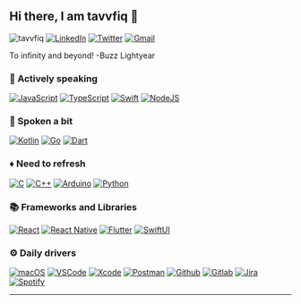 <!--
**tavvfiq/tavvfiq** is a ✨ _special_ ✨ repository because its `README.md` (this file) appears on your GitHub profile.

Here are some ideas to get you started:

- 🔭 I’m currently working on ...
- 🌱 I’m currently learning ...
- 👯 I’m looking to collaborate on ...
- 🤔 I’m looking for help with ...
- 💬 Ask me about ...
- 📫 How to reach me: ...
- 😄 Pronouns: ...
- ⚡ Fun fact: ...
-->
## Hi there, I am tavvfiq 👋

![tavvfiq](https://img.shields.io/badge/tavvfiq-03a9f4?style=flat-square)
[![LinkedIn](https://img.shields.io/badge/linkedin-black?style=flat-square&logo=linkedin)](https://linkedin.com/in/taufiq-widi/)
[![Twitter](https://img.shields.io/badge/twitter-black?style=flat-square&logo=twitter)](https://twitter.com/tavvfiq/)
[![Gmail](https://img.shields.io/badge/gmail-black?style=flat-square&logo=gmail)](mailto:taufiqwidinugroho@gmail.com)

To infinity and beyond! -Buzz Lightyear

### 🔹 Actively speaking

[![JavaScript](https://img.shields.io/badge/Javascript-black?style=for-the-badge&logo=javascript)](https://www.javascript.com/)
[![TypeScript](https://img.shields.io/badge/Typescript-black?style=for-the-badge&logo=typescript)](https://www.typescriptlang.org/)
[![Swift](https://img.shields.io/badge/Swift-black?style=for-the-badge&logo=swift)](https://developer.apple.com/swift/)
[![NodeJS](https://img.shields.io/badge/Node.js-black?style=for-the-badge&logo=Node.js)]()

### 🔸 Spoken a bit

[![Kotlin](https://img.shields.io/badge/Kotlin-black?style=for-the-badge&logo=kotlin)](https://www.javascript.com/)
[![Go](https://img.shields.io/badge/Go-black?style=for-the-badge&logo=go)](https://www.typescriptlang.org/)
[![Dart](https://img.shields.io/badge/Dart-black?style=for-the-badge&logo=dart)](https://developer.apple.com/swift/)

### ♦️ Need to refresh

[![C](https://img.shields.io/badge/C-black?style=for-the-badge&logo=c)](https://www.learn-c.org/)
[![C++](https://img.shields.io/badge/C++-black?style=for-the-badge&logo=c%2B%2B)](https://www.cplusplus.org/)
[![Arduino](https://img.shields.io/badge/Arduino-black?style=for-the-badge&logo=arduino)](http://www.arduino.cc)
[![Python](https://img.shields.io/badge/Python-black?style=for-the-badge&logo=python)](https://www.python.org)

### 📚 Frameworks and Libraries

[![React](https://img.shields.io/badge/React-black?style=for-the-badge&logo=react)](https://reactjs.org)
[![React Native](https://img.shields.io/badge/React%20Native-black?style=for-the-badge&logo=react)](https://reactnative.dev)
[![Flutter](https://img.shields.io/badge/Flutter-black?style=for-the-badge&logo=flutter)](https://flutter.dev)
[![SwiftUI](https://img.shields.io/badge/SwiftUI-black?style=for-the-badge&logo=swift)](https://developer.apple.com/documentation/swiftui/)

### ⚙️ Daily drivers

[![macOS](https://img.shields.io/badge/MacOS-black?style=for-the-badge&logo=Apple)]()
[![VSCode](https://img.shields.io/badge/vscode-black?style=for-the-badge&logo=visual%20studio%20code)]()
[![Xcode](https://img.shields.io/badge/Xcode-black?style=for-the-badge&logo=Xcode)]()
[![Postman](https://img.shields.io/badge/Postman-black?style=for-the-badge&logo=postman)]()
[![Github](https://img.shields.io/badge/GitHub-black?style=for-the-badge&logo=github)](https://github.com)
[![Gitlab](https://img.shields.io/badge/Gitlab-black?style=for-the-badge&logo=gitlab)](https://gitlab.com)
[![Jira](https://img.shields.io/badge/Jira-black?style=for-the-badge&logo=jira)]()
[![Spotify](https://img.shields.io/badge/Spotify-black?style=for-the-badge&logo=spotify)]()

-----

